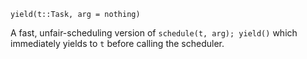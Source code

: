 ```
yield(t::Task, arg = nothing)
```

A fast, unfair-scheduling version of `schedule(t, arg); yield()` which immediately yields to `t` before calling the scheduler.
